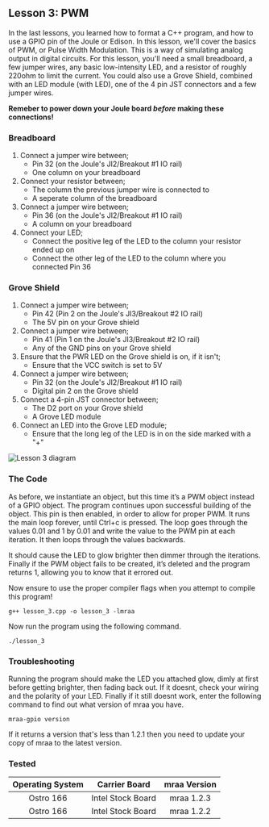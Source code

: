 ## Lesson 3: PWM

In the last lessons, you learned how to format a C++ program, and how to use a GPIO pin of the Joule or Edison. In this lesson, we'll cover the basics of PWM, or Pulse Width Modulation. This is a way of simulating analog output in digital circuits. For this lesson, you'll need a small breadboard, a few jumper wires, any basic low-intensity LED, and a resistor of roughly 220ohm to limit the current. You could also use a Grove Shield, combined with an LED module (with LED), one of the 4 pin JST connectors and a few jumper wires.

**Remeber to power down your Joule board _before_ making these connections!**

### Breadboard

1. Connect a jumper wire between;
	* Pin 32 (on the Joule's JI2/Breakout #1 IO rail)
	* One column on your breadboard
2. Connect your resistor between;
	* The column the previous jumper wire is connected to
	* A seperate column of the breadboard
3. Connect a jumper wire between;
	* Pin 36 (on the Joule's JI2/Breakout #1 IO rail)
	* A column on your breadboard
4. Connect your LED;
	* Connect the positive leg of the LED to the column your resistor ended up on
	* Connect the other leg of the LED to the column where you connected Pin 36

### Grove Shield

1. Connect a jumper wire between;
	* Pin 42 (Pin 2 on the Joule's JI3/Breakout #2 IO rail)
	* The 5V pin on your Grove shield
2. Connect a jumper wire between;
	* Pin 41 (Pin 1 on the Joule's JI3/Breakout #2 IO rail)
	* Any of the GND pins on your Grove shield
3. Ensure that the PWR LED on the Grove shield is on, if it isn't;
	* Ensure that the VCC switch is set to 5V
4. Connect a jumper wire between;
	* Pin 32 (on the Joule's JI2/Breakout #1 IO rail)
	* Digital pin 2 on the Grove shield
5. Connect a 4-pin JST connector between;
	* The D2 port on your Grove shield
	* A Grove LED module
6. Connect an LED into the Grove LED module;
	* Ensure that the long leg of the LED is in on the side marked with a "+"
	
![Lesson 3 diagram](https://github.com/intel-iot-devkit/joule-code-samples/raw/master/exploring-cpp/lesson_3_pwm/lesson_3_diagram.jpg "Lesson 3 Diagram")

### The Code

As before, we instantiate an object, but this time it’s a PWM object instead of a GPIO object. The program continues upon successful building of the object. This pin is then enabled, in order to allow for proper PWM. It runs the main loop forever, until Ctrl+c is pressed. The loop goes through the values 0.01 and 1 by 0.01 and write the value to the PWM pin at each iteration. It then loops through the values backwards.

It should cause the LED to glow brighter then dimmer through the iterations. Finally if the PWM object fails to be created, it’s deleted and the program returns 1, allowing you to know that it errored out.

Now ensure to use the proper compiler flags when you attempt to compile this program!

`g++ lesson_3.cpp -o lesson_3 -lmraa`

Now run the program using the following command.

`./lesson_3`

### Troubleshooting

Running the program should make the LED you attached glow, dimly at first before getting brighter, then fading back out. If it doesnt, check your wiring and the polarity of your LED. Finally if it still doesnt work, enter the following command to find out what version of mraa you have.

`mraa-gpio version`

If it returns a version that's less than 1.2.1 then you need to update your copy of mraa to the latest version.

[//]: # (Insert link to installing mraa on GT)

### Tested
|	Operating System	|	Carrier Board	|	mraa Version	|
|:---------------------:|:-----------------:|:-----------------:|
|	Ostro 166			|Intel Stock Board	|	mraa 1.2.3		|
|	Ostro 166 			|Intel Stock Board	|	mraa 1.2.2		|
